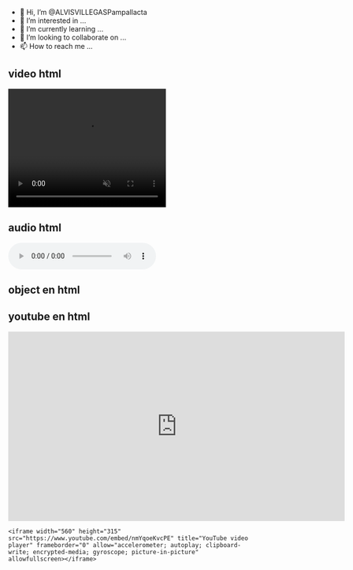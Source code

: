- 👋 Hi, I’m @ALVISVILLEGASPampallacta
- 👀 I’m interested in ...
- 🌱 I’m currently learning ...
- 💞️ I’m looking to collaborate on ...
- 📫 How to reach me ...

<!---
ALVISVILLEGASPampallacta/ALVISVILLEGASPampallacta is a ✨ special ✨ repository because its `README.md` (this file) appears on your GitHub profile.
You can click the Preview link to take a look at your changes.
--->
<!DOCTYPE html>
<html lang="en">
<head>
    <meta charset="UTF-8">
    <meta http-equiv="X-UA-Compatible" content="IE=edge">
    <meta name="viewport" content="width=device-width, initial-scale=1.0">
    <title>practica 16</title>
</head>
<body>
    <h2>video html</h2>
   <main>
       <section>
           <video width="320" height="240" controls autoplay muted>
               <source src="multimedia/peli.mp4" type="video/mp4">
               <source src="multimedia/peli.ogg" type="video/ogg">
               tu navegador no soporta los formatos de video
            </video>   
       </section>
   </main>
   <h2>audio html</h2>
   <audio controls>
   <source src="multimedia/musica.ogg" type="audio/ogg">
  </audio>
  <h2>object en html</h2>
  <object width="100% " height="500px" data="practica1.html" type=""></object>
  <Object data="img/nine.jpg"></Object>

  <h2>youtube en html</h2>
  <iframe width="683" height="384" src="https://www.youtube.com/embed/JjCwUX8eiEQ"
   title="YouTube video player" frameborder="0" allow="accelerometer; autoplay;
    clipboard-write; encrypted-media; gyroscope; picture-in-picture" allowfullscreen></iframe>

    <iframe width="560" height="315" src="https://www.youtube.com/embed/nmYqoeKvcPE" title="YouTube video player" frameborder="0" allow="accelerometer; autoplay; clipboard-write; encrypted-media; gyroscope; picture-in-picture" allowfullscreen></iframe>
  <iframe src="" frameborder="0"></iframe>
</body>
</html>
